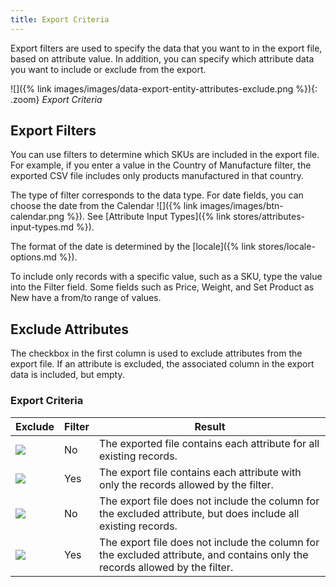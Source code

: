 ```yaml
---
title: Export Criteria
---
```


Export filters are used to specify the data that you want to in the export file, based on attribute value. In addition, you can specify which attribute data you want to include or exclude from the export.

![]({% link images/images/data-export-entity-attributes-exclude.png %}){: .zoom}
_Export Criteria_

## Export Filters

You can use filters to determine which SKUs are included in the export file. For example, if you enter a value in the Country of Manufacture filter, the exported CSV file includes only products manufactured in that country.

The type of filter corresponds to the data type. For date fields, you can choose the date from the Calendar ![]({% link images/images/btn-calendar.png %}). See [Attribute Input Types]({% link stores/attributes-input-types.md %}).

The format of the date is determined by the [locale]({% link stores/locale-options.md %}).

To include only records with a specific value, such as a SKU, type the value into the Filter field. Some fields such as Price, Weight, and Set Product as New have a from/to range of values.

## Exclude Attributes

The checkbox in the first column is used to exclude attributes from the export file. If an attribute is excluded, the associated column in the export data is included, but empty.

<table>
      <h3 class="TableHeading">Export Criteria</h3>
      <thead>
         <tr>
            <th>Exclude</th>
            <th>Filter</th>
            <th>Result</th>
         </tr>
      </thead>
      <tbody>
         <tr>
            <td>
               <img src="{% link images/images/btn-exclude-unchecked.png %}" />
            </td>
            <td> No</td>
            <td>The exported file contains each attribute for all existing records.</td>
         </tr>
         <tr>
            <td>
               <img src="{% link images/images/btn-exclude-unchecked.png %}" />
            </td>
            <td>Yes</td>
            <td>The export file contains each attribute with only the records allowed by the filter.</td>
         </tr>
         <tr>
            <td>
               <img src="{% link images/images/btn-exclude-checked.png %}" />
            </td>
            <td>No</td>
            <td>The export file does not include the column for the excluded attribute, but does include all existing records.</td>
         </tr>
         <tr>
            <td>
               <img src="{% link images/images/btn-exclude-checked.png %}" />
            </td>
            <td> Yes</td>
            <td>The export file does not include the column for the excluded attribute, and contains only the records allowed by the filter.</td>
         </tr>
      </tbody>
   </table>
